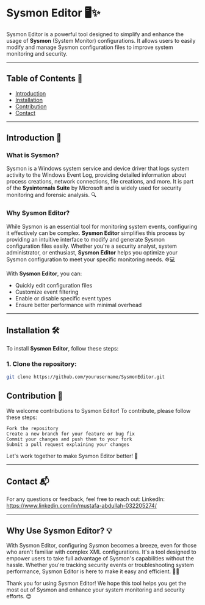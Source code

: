 # Sysmon Editor 🖥️✨

Sysmon Editor is a powerful tool designed to simplify and enhance the usage of **Sysmon** (System Monitor) configurations. It allows users to easily modify and manage Sysmon configuration files to improve system monitoring and security.

---

## Table of Contents 📑
- [Introduction](#introduction)
- [Installation](#installation)
- [Contribution](#contribution)
- [Contact](#contact)

---

## Introduction 🚀

### What is **Sysmon**?  
Sysmon is a Windows system service and device driver that logs system activity to the Windows Event Log, providing detailed information about process creations, network connections, file creations, and more. It is part of the **Sysinternals Suite** by Microsoft and is widely used for security monitoring and forensic analysis. 🔍

### Why Sysmon Editor?  
While Sysmon is an essential tool for monitoring system events, configuring it effectively can be complex. **Sysmon Editor** simplifies this process by providing an intuitive interface to modify and generate Sysmon configuration files easily. Whether you're a security analyst, system administrator, or enthusiast, **Sysmon Editor** helps you optimize your Sysmon configuration to meet your specific monitoring needs. ⚙️💻

With **Sysmon Editor**, you can:
- Quickly edit configuration files
- Customize event filtering
- Enable or disable specific event types
- Ensure better performance with minimal overhead

---

## Installation 🛠️

To install **Sysmon Editor**, follow these steps:

### 1. Clone the repository:
```bash
git clone https://github.com/yourusername/SysmonEditor.git
```

## Contribution 🤝

We welcome contributions to Sysmon Editor! To contribute, please follow these steps:

    Fork the repository
    Create a new branch for your feature or bug fix
    Commit your changes and push them to your fork
    Submit a pull request explaining your changes

Let's work together to make Sysmon Editor better! 🌟

---
## Contact 📬

For any questions or feedback, feel free to reach out:
LinkedIn: 
  https://www.linkedin.com/in/mustafa-abdullah-032205274/

---


## Why Use Sysmon Editor? 💡

With Sysmon Editor, configuring Sysmon becomes a breeze, even for those who aren't familiar with complex XML configurations. It's a tool designed to empower users to take full advantage of Sysmon's capabilities without the hassle. Whether you're tracking security events or troubleshooting system performance, Sysmon Editor is here to make it easy and efficient. 🔐💼



Thank you for using Sysmon Editor! We hope this tool helps you get the most out of Sysmon and enhance your system monitoring and security efforts. 😊
